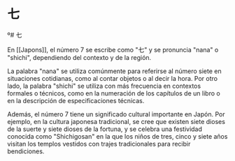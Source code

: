 # 七
º# 七

En [[Japons]], el número 7 se escribe como "七" y se pronuncia "nana" o "shichi", dependiendo del contexto y de la región.

La palabra "nana" se utiliza comúnmente para referirse al número siete en situaciones cotidianas, como al contar objetos o al decir la hora. Por otro lado, la palabra "shichi" se utiliza con más frecuencia en contextos formales o técnicos, como en la numeración de los capítulos de un libro o en la descripción de especificaciones técnicas.

Además, el número 7 tiene un significado cultural importante en Japón. Por ejemplo, en la cultura japonesa tradicional, se cree que existen siete dioses de la suerte y siete dioses de la fortuna, y se celebra una festividad conocida como "Shichigosan" en la que los niños de tres, cinco y siete años visitan los templos vestidos con trajes tradicionales para recibir bendiciones.